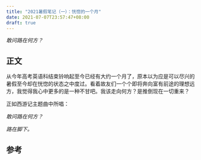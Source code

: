 ```yaml
---
title: "2021暑假笔记（一）：恍惚的一个月"
date: 2021-07-07T23:57:47+08:00
draft: true
---
```


_敢问路在何方？_
<!--more-->
## 正文
从今年高考英语科结束铃响起至今已经有大约一个月了，原本以为应是可以尽兴的暑假至今却在恍惚的状态之中度过。看着故友们一个个即将奔向富有前途的理想远方，我觉得我心中更多的是一种不甘吧。我该走向何方？是推倒现在一切重来？

正如西游记主题曲中所唱：

_敢问路在何方？_

_路在脚下。_
## 参考